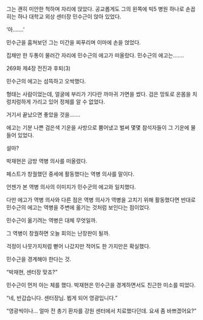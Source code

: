 그는 괜히 미안한 척하며 자리에 앉았다. 공교롭게도 그의 왼쪽에 빅5 병원 하나로 손꼽히는 하나 대학교 외상 센터장 민수근이 앉아 있었다.

‘아…….’

민수근을 훔쳐보던 그는 미간을 찌푸리며 이마에 손을 얹었다.

집채만 한 두통이 물러간 자리에 민수근의 에고가 떠올랐다. 민수근의 에고는…….

269화 제4장 전진과 후퇴(3)

민수근의 에고는 섬뜩하고 오싹했다.

형태는 사람이었는데, 얼굴에 부리가 기다란 까마귀 가면을 썼다. 검은 망토로 온몸을 치렁치렁하게 가리고 있어 정체를 알 수 없었다.

거기서 끝났으면 좋았을 것을…….

에고는 기분 나쁜 검은색 기운을 사방으로 뿜어냈고 벌써 몇몇 참석자들이 그 기운에 물들어 있었다.

설마?

박재현은 금방 역병 의사를 떠올렸다.

페스트가 창궐했던 중세에 활동했다는 역병 의사를 말이다.

언젠가 본 역병 의사의 이미지가 민수군의 에고와 일치했다.

다만 에고가 역병 의사와 다른 점은 역병 의사가 역병을 고치기 위해 활동했다면 반대로 민수근의 에고는 역병을 주변에 옮기는 것처럼 보인다는 점이었다.

민수근이 옮기려는 역병은 대체 무엇일까.

그 역병이 창궐하면 오늘 회의는 난장판이 될까.

걱정이 나뭇가지처럼 뻗어 나갔지만 적어도 한 가지만은 확실했다.

민수근을 경계해야 한다는 것.

“박재현, 센터장 맞죠?”

민수근이 먼저 아는 체를 했다. 박재현은 민수근을 경계하면서도 친근한 미소를 띠었다.

“네, 반갑습니다. 센터장님. 뵙게 되어 영광입니다.”

“영광씩이나… 얼마 전 총기 환자를 강원 센터에서 치료했다던데. 요새 좀 바쁘겠어요?”